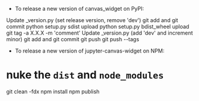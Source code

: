 - To release a new version of canvas_widget on PyPI:

Update _version.py (set release version, remove 'dev')
git add and git commit
python setup.py sdist upload
python setup.py bdist_wheel upload
git tag -a X.X.X -m 'comment'
Update _version.py (add 'dev' and increment minor)
git add and git commit
git push
git push --tags

- To release a new version of jupyter-canvas-widget on NPM:

# nuke the  `dist` and `node_modules`
git clean -fdx
npm install
npm publish
